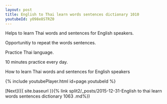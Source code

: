 ```yaml
---
layout: post
title: English to Thai learn words sentences dictionary 1010 
youtubeId: yO98e8STRZ0
---
```

 
 
Helps to learn Thai words and sentences for English speakers.

Opportunitiy to repeat the words sentences. 

Practice Thai language. 
 
10 minutes practice every day. 
 
How to learn Thai words and sentences for English speakers 
 
{% include youtubePlayer.html id=page.youtubeId %}
 
 
[Next]({{ site.baseurl }}{% link  split2/_posts/2015-12-31-English to thai learn words sentences dictionary 1063 .md%})
 
